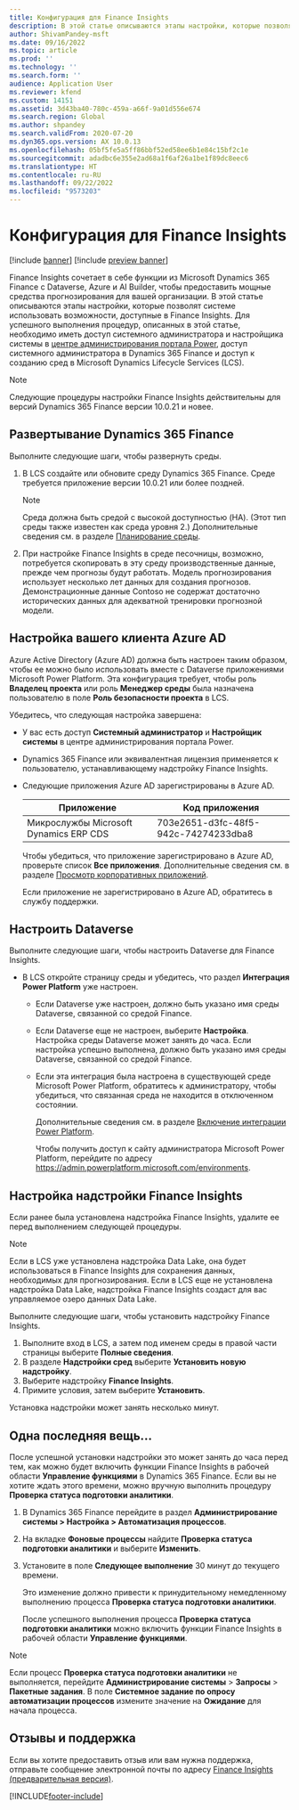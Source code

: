 ```yaml
---
title: Конфигурация для Finance Insights
description: В этой статье описываются этапы настройки, которые позволят системе использовать возможности, доступные в Finance Insights.
author: ShivamPandey-msft
ms.date: 09/16/2022
ms.topic: article
ms.prod: ''
ms.technology: ''
ms.search.form: ''
audience: Application User
ms.reviewer: kfend
ms.custom: 14151
ms.assetid: 3d43ba40-780c-459a-a66f-9a01d556e674
ms.search.region: Global
ms.author: shpandey
ms.search.validFrom: 2020-07-20
ms.dyn365.ops.version: AX 10.0.13
ms.openlocfilehash: 05bf5fe5a5ff86bbf52ed58ee6b1e84c15bf2c1e
ms.sourcegitcommit: adadbc6e355e2ad68a1f6af26a1be1f89dc8eec6
ms.translationtype: HT
ms.contentlocale: ru-RU
ms.lasthandoff: 09/22/2022
ms.locfileid: "9573203"
---
```

# <a name="configuration-for-finance-insights"></a>Конфигурация для Finance Insights

[!include [banner](../includes/banner.md)]
[!include [preview banner](../includes/preview-banner.md)]

Finance Insights сочетает в себе функции из Microsoft Dynamics 365 Finance с Dataverse, Azure и AI Builder, чтобы предоставить мощные средства прогнозирования для вашей организации. В этой статье описываются этапы настройки, которые позволят системе использовать возможности, доступные в Finance Insights. Для успешного выполнения процедур, описанных в этой статье, необходимо иметь доступ системного администратора и настройщика системы в [центре администрирования портала Power](https://admin.powerplatform.microsoft.com/), доступ системного администратора в Dynamics 365 Finance и доступ к созданию сред в Microsoft Dynamics Lifecycle Services (LCS).

> [!NOTE]
> Следующие процедуры настройки Finance Insights действительны для версий Dynamics 365 Finance версии 10.0.21 и новее.

## <a name="deploy-dynamics-365-finance"></a>Развертывание Dynamics 365 Finance

Выполните следующие шаги, чтобы развернуть среды.

1. В LCS создайте или обновите среду Dynamics 365 Finance. Среде требуется приложение версии 10.0.21 или более поздней.

    > [!NOTE]
    > Среда должна быть средой с высокой доступностью (HA). (Этот тип среды также известен как среда уровня 2.) Дополнительные сведения см. в разделе [Планирование среды](/fin-ops-core/fin-ops/imp-lifecycle/environment-planning).

2. При настройке Finance Insights в среде песочницы, возможно, потребуется скопировать в эту среду производственные данные, прежде чем прогнозы будут работать. Модель прогнозирования использует несколько лет данных для создания прогнозов. Демонстрационные данные Contoso не содержат достаточно исторических данных для адекватной тренировки прогнозной модели. 

## <a name="configure-your-azure-ad-tenant"></a>Настройка вашего клиента Azure AD

Azure Active Directory (Azure AD) должна быть настроен таким образом, чтобы ее можно было использовать вместе с Dataverse приложениями Microsoft Power Platform. Эта конфигурация требует, чтобы роль **Владелец проекта** или роль **Менеджер среды** была назначена пользователю в поле **Роль безопасности проекта** в LCS.

Убедитесь, что следующая настройка завершена:

- У вас есть доступ **Системный администратор** и **Настройщик системы** в центре администрирования портала Power.
- Dynamics 365 Finance или эквивалентная лицензия применяется к пользователю, устанавливающему надстройку Finance Insights.
- Следующие приложения Azure AD зарегистрированы в Azure AD.

    |  Приложение                             | Код приложения                               |
    |------------------------------------------|--------------------------------------|
    | Микрослужбы Microsoft Dynamics ERP CDS | 703e2651-d3fc-48f5-942c-74274233dba8 |

    Чтобы убедиться, что приложение зарегистрировано в Azure AD, проверьте список **Все приложения**. Дополнительные сведения см. в разделе [Просмотр корпоративных приложений](/azure/active-directory/manage-apps/view-applications-portal).
  
    Если приложение не зарегистрировано в Azure AD, обратитесь в службу поддержки.
  
## <a name="configure-dataverse"></a>Настроить Dataverse

Выполните следующие шаги, чтобы настроить Dataverse для Finance Insights.

- В LCS откройте страницу среды и убедитесь, что раздел **Интеграция Power Platform** уже настроен.

    - Если Dataverse уже настроен, должно быть указано имя среды Dataverse, связанной со средой Finance.
    - Если Dataverse еще не настроен, выберите **Настройка**. Настройка среды Dataverse может занять до часа. Если настройка успешно выполнена, должно быть указано имя среды Dataverse, связанной со средой Finance.
    - Если эта интеграция была настроена в существующей среде Microsoft Power Platform, обратитесь к администратору, чтобы убедиться, что связанная среда не находится в отключенном состоянии.

        Дополнительные сведения см. в разделе [Включение интеграции Power Platform](../../fin-ops-core/dev-itpro/power-platform/enable-power-platform-integration.md). 

        Чтобы получить доступ к сайту администратора Microsoft Power Platform, перейдите по адресу <https://admin.powerplatform.microsoft.com/environments>.

## <a name="configure-the-finance-insights-add-in"></a>Настройка надстройки Finance Insights

Если ранее была установлена надстройка Finance Insights, удалите ее перед выполнением следующей процедуры.

> [!NOTE]
> Если в LCS уже установлена надстройка Data Lake, она будет использоваться в Finance Insights для сохранения данных, необходимых для прогнозирования. Если в LCS еще не установлена надстройка Data Lake, надстройка Finance Insights создаст для вас управляемое озеро данных Data Lake.

Выполните следующие шаги, чтобы установить надстройку Finance Insights.

1. Выполните вход в LCS, а затем под именем среды в правой части страницы выберите **Полные сведения**.
2. В разделе **Надстройки сред** выберите **Установить новую надстройку**.
3. Выберите надстройку **Finance Insights**.
4. Примите условия, затем выберите **Установить**.

Установка надстройки может занять несколько минут.

## <a name="one-last-thing"></a>Одна последняя вещь...

После успешной установки надстройки это может занять до часа перед тем, как можно будет включить функции Finance Insights в рабочей области **Управление функциями** в Dynamics 365 Finance. Если вы не хотите ждать этого времени, можно вручную выполнить процедуру **Проверка статуса подготовки аналитики**. 

1. В Dynamics 365 Finance перейдите в раздел **Администрирование системы \> Настройка \> Автоматизация процессов**.
2. На вкладке **Фоновые процессы** найдите **Проверка статуса подготовки аналитики** и выберите **Изменить**.
3. Установите в поле **Следующее выполнение** 30 минут до текущего времени.

   Это изменение должно привести к принудительному немедленному выполнению процесса **Проверка статуса подготовки аналитики**.

   После успешного выполнения процесса **Проверка статуса подготовки аналитики** можно включить функции Finance Insights в рабочей области **Управление функциями**.

> [!NOTE]
> Если процесс **Проверка статуса подготовки аналитики** не выполняется, перейдите **Администрирование системы** > **Запросы** > **Пакетные задания**. В поле **Системное задание по опросу автоматизации процессов** измените значение на **Ожидание** для начала процесса. 
> 
## <a name="feedback-and-support"></a>Отзывы и поддержка

Если вы хотите предоставить отзыв или вам нужна поддержка, отправьте сообщение электронной почты по адресу [Finance Insights (предварительная версия)](mailto:fiap@microsoft.com).

[!INCLUDE[footer-include](../../includes/footer-banner.md)]
